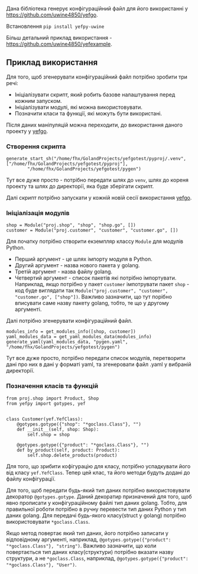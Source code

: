 Дана бібліотека генерує конфігураційний файл для його використанні у https://github.com/uwine4850/yefgo.

Встановлення `pip install yefpy-uwine`

Більш детальний приклад використання - https://github.com/uwine4850/yefexample.

## Приклад використання

Для того, щоб згенерувати конфігураційний файл потрібно зробити три речі:
- Ініціалізувати скрипт, який робить базове налаштування перед кожним запуском.
- Ініціалізувати модулі, які можна використовувати.
- Позначити класи та функції, які можуть бути використані.

Після даних маніпуляцій можна переходити, до використання даного проекту у [yefgo](https://github.com/uwine4850/yefgo).

### Створення скрипта
```
generate_start_sh("/home/fhx/GolandProjects/yefgotest/pyproj/.venv", ["/home/fhx/GolandProjects/yefgotest/pyproj"],
        "/home/fhx/GolandProjects/yefgotest/pygen")
```
Тут все дуже просто - потрібно передати шлях до ``venv``, шлях до кореня проекту та шлях до директорії, яка буде зберігати скрипт.

Далі скрипт потрібно запускати у кожній новій сесії використання [yefgo](https://github.com/uwine4850/yefgo).

### Ініціалізація модулів

```
shop = Module("proj.shop", "shop", "shop.go", [])
customer = Module("proj.customer", "customer", "customer.go", [])
```
Для початку потрібно створити екземпляр классу ``Module`` для модулів Python.

- Перший аргумент - це шлях імпорту модуля в Python.
- Другий аргумент - назва нового пакета у golang.
- Третій аргумент - назва файлу golang.
- Четвертий аргумент - список пакетів які потрібно імпортувати. Наприклад, якщо потрібно у пакет `customer` імпотрувати 
пакет `shop` - код буде виглядати так `Module("proj.customer", "customer", "customer.go", ["shop"])`. Важливо зазначити, 
що тут порібно вписувати саме назву пакету golang, тобто, те що у другому аргументі.

Далі потрібно згенерувати конфігураційний файл.
```
modules_info = get_modules_info([shop, customer])
yaml_modules_data = get_yaml_modules_data(modules_info)
generate_yaml(yaml_modules_data, "pygen.yaml", "/home/fhx/GolandProjects/yefgotest/pygen")
```
Тут все дуже просто, потрібно передати список модулів, перетворити дані про них в дані у форматі yaml, та згенеровати 
файл .yaml у вибраній директорії.

### Позначення класів та функцій

```
from proj.shop import Product, Shop
from yefpy import gotypes, yef


class Customer(yef.YefClass):
    @gotypes.gotype({"shop": "*goclass.Class"}, "")
    def __init__(self, shop: Shop):
        self.shop = shop

    @gotypes.gotype({"product": "*goclass.Class"}, "")
    def by_product(self, product: Product):
        self.shop.delete_products(product)
```
Для того, що зрибити кофігурацію для класу, потрібно успадкувати його від класу `yef.YefClass`. Тепер цей клас, та його 
методи будуть додані до файлу конфігурації.

Для того, щоб передати будь-який тип даних потрібно використовувати декоратор `@gotypes.gotype`. Даний декоратир 
призначений для того, щоб явно прописати у конфігураційному файлі тип даних golang. Тобто, для правильної роботи потрібно 
в ручну перевести тип даних Python у тип даних golang. Для передачі будь-якого класу(struct у golang) потрібно 
використовувати `*goclass.Class`.

Якщо метод повертає який тип даних, його потрібно записати у 
відповідному аргументі, наприклад, `@gotypes.gotype({"product": "*goclass.Class"}, "string")`. Важливо зазначити, що коли 
повертається тип даних класу(структури) потрібно вказати назву структури, а не `*goclass.Class`, наприклад, 
`@gotypes.gotype({"product": "*goclass.Class"}, "User")`.
